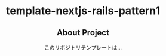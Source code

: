 <body align="center" style="background-image: url('./document/.template/readme/assets/img/background_main.png');" width="100%">
</body>
<h1 align="center">template-nextjs-rails-pattern1</h1>

## About Project

このリポジトリテンプレートは...

